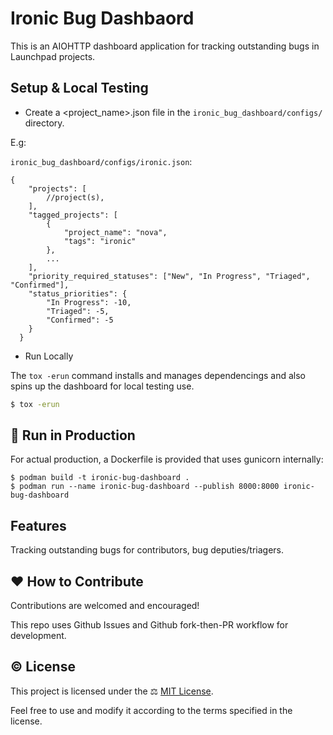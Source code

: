# Ironic Bug Dashbaord

This is an AIOHTTP dashboard application for tracking outstanding bugs in Launchpad projects.

## Setup & Local Testing
- Create a <project_name>.json file in the `ironic_bug_dashboard/configs/` directory.

E.g:

`ironic_bug_dashboard/configs/ironic.json`:

```
{
    "projects": [
        //project(s),
    ],
    "tagged_projects": [
        {
            "project_name": "nova",
            "tags": "ironic"
        },
        ...
    ],
    "priority_required_statuses": ["New", "In Progress", "Triaged", "Confirmed"],
    "status_priorities": {
        "In Progress": -10,
        "Triaged": -5,
        "Confirmed": -5
    }
  }
```

- Run Locally

The `tox -erun` command installs and manages dependencings and also spins up the dashboard for local testing use.

```bash
$ tox -erun
```

## 🚀 Run in Production
For actual production, a Dockerfile is provided that uses gunicorn internally:

```
$ podman build -t ironic-bug-dashboard .
$ podman run --name ironic-bug-dashboard --publish 8000:8000 ironic-bug-dashboard
```

## Features
Tracking outstanding bugs for contributors, bug deputies/triagers.

## ❤️ How to Contribute
Contributions are welcomed and encouraged!

This repo uses Github Issues and Github fork-then-PR workflow for development.

## ©️ License
This project is licensed under the ⚖️ [MIT License](https://github.com/dtantsur/ironic-bug-dashboard/blob/master/LICENSE).

Feel free to use and modify it according to the terms specified in the license.
